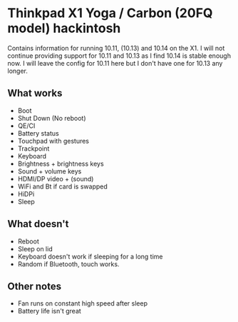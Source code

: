# Thinkpad X1 Yoga / Carbon (20FQ model) hackintosh

Contains information for running 10.11, (10.13) and 10.14 on the X1. I will not continue providing support for 10.11 and 10.13 as I find 10.14 is stable enough now. I will leave the config for 10.11 here but I don't have one for 10.13 any longer.

## What works

* Boot
* Shut Down (No reboot)
* QE/CI
* Battery status
* Touchpad with gestures
* Trackpoint
* Keyboard
* Brightness + brightness keys
* Sound + volume keys
* HDMI/DP video + (sound)
* WiFi and Bt if card is swapped
* HiDPi
* Sleep

## What doesn't

* Reboot
* Sleep on lid
* Keyboard doesn't work if sleeping for a long time
* Random if Bluetooth, touch works.

## Other notes

* Fan runs on constant high speed after sleep
* Battery life isn't great
